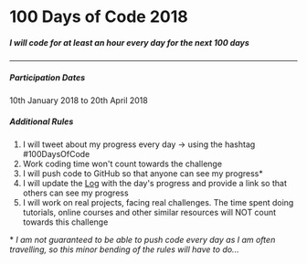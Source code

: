 # 100 Days of Code 2018

##### *I will code for at least an hour every day for the next 100 days*

---

##### Participation Dates

10th January 2018 to 20th April 2018

##### Additional Rules

1. I will tweet about my progress every day -> using the hashtag #100DaysOfCode
2. Work coding time won't count towards the challenge
3. I will push code to GitHub so that anyone can see my progress*
4. I will update the [Log](LOG.md) with the day's progress and provide a link so that others can see my progress
5. I will work on real projects, facing real challenges. The time spent doing tutorials, online courses and other similar resources will NOT count towards this challenge

\* *I am not guaranteed to be able to push code every day as I am often travelling, so this minor bending of the rules will have to do...*
